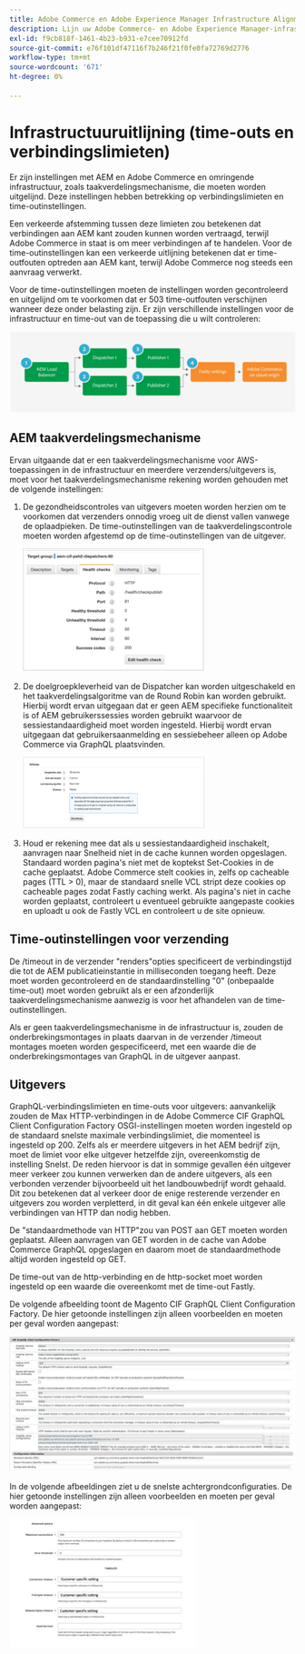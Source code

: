 ```yaml
---
title: Adobe Commerce en Adobe Experience Manager Infrastructure Alignment
description: Lijn uw Adobe Commerce- en Adobe Experience Manager-infrastructuur uit om acceptabele time-outs en verbindingslimieten in te stellen.
exl-id: f9cb818f-1461-4b23-b931-e7cee70912fd
source-git-commit: e76f101df47116f7b246f21f0fe0fa72769d2776
workflow-type: tm+mt
source-wordcount: '671'
ht-degree: 0%

---
```


# Infrastructuuruitlijning (time-outs en verbindingslimieten)

Er zijn instellingen met AEM en Adobe Commerce en omringende infrastructuur, zoals taakverdelingsmechanisme, die moeten worden uitgelijnd. Deze instellingen hebben betrekking op verbindingslimieten en time-outinstellingen.

Een verkeerde afstemming tussen deze limieten zou betekenen dat verbindingen aan AEM kant zouden kunnen worden vertraagd, terwijl Adobe Commerce in staat is om meer verbindingen af te handelen. Voor de time-outinstellingen kan een verkeerde uitlijning betekenen dat er time-outfouten optreden aan AEM kant, terwijl Adobe Commerce nog steeds een aanvraag verwerkt.

Voor de time-outinstellingen moeten de instellingen worden gecontroleerd en uitgelijnd om te voorkomen dat er 503 time-outfouten verschijnen wanneer deze onder belasting zijn. Er zijn verschillende instellingen voor de infrastructuur en time-out van de toepassing die u wilt controleren:

![Genummerd diagram dat de onderbrekingen en verbindingsgrenzen voor AEM beschrijft](../assets/commerce-at-scale/timeout-settings.svg)

## AEM taakverdelingsmechanisme

Ervan uitgaande dat er een taakverdelingsmechanisme voor AWS-toepassingen in de infrastructuur en meerdere verzenders/uitgevers is, moet voor het taakverdelingsmechanisme rekening worden gehouden met de volgende instellingen:

1. De gezondheidscontroles van uitgevers moeten worden herzien om te voorkomen dat verzenders onnodig vroeg uit de dienst vallen vanwege de oplaadpieken. De time-outinstellingen van de taakverdelingscontrole moeten worden afgestemd op de time-outinstellingen van de uitgever.

   ![Screenshot met AEM health checks van taakverdelingsmechanisme](../assets/commerce-at-scale/health-checks.png)

1. De doelgroepkleverheid van de Dispatcher kan worden uitgeschakeld en het taakverdelingsalgoritme van de Round Robin kan worden gebruikt. Hierbij wordt ervan uitgegaan dat er geen AEM specifieke functionaliteit is of AEM gebruikerssessies worden gebruikt waarvoor de sessiestandaardigheid moet worden ingesteld. Hierbij wordt ervan uitgegaan dat gebruikersaanmelding en sessiebeheer alleen op Adobe Commerce via GraphQL plaatsvinden.

   ![Schermafbeelding met kenmerken voor AEM sessievasthouding](../assets/commerce-at-scale/session-stickiness.png)

1. Houd er rekening mee dat als u sessiestandaardigheid inschakelt, aanvragen naar Snelheid niet in de cache kunnen worden opgeslagen. Standaard worden pagina&#39;s niet met de koptekst Set-Cookies in de cache geplaatst. Adobe Commerce stelt cookies in, zelfs op cacheable pages (TTL > 0), maar de standaard snelle VCL stript deze cookies op cacheable pages zodat Fastly caching werkt. Als pagina&#39;s niet in cache worden geplaatst, controleert u eventueel gebruikte aangepaste cookies en uploadt u ook de Fastly VCL en controleert u de site opnieuw.

## Time-outinstellingen voor verzending

De /timeout in de verzender &quot;renders&quot;opties specificeert de verbindingstijd die tot de AEM publicatieinstantie in milliseconden toegang heeft. Deze moet worden gecontroleerd en de standaardinstelling &quot;0&quot; (onbepaalde time-out) moet worden gebruikt als er een afzonderlijk taakverdelingsmechanisme aanwezig is voor het afhandelen van de time-outinstellingen.

Als er geen taakverdelingsmechanisme in de infrastructuur is, zouden de onderbrekingsmontages in plaats daarvan in de verzender /timeout montages moeten worden gespecificeerd, met een waarde die de onderbrekingsmontages van GraphQL in de uitgever aanpast.

## Uitgevers

GraphQL-verbindingslimieten en time-outs voor uitgevers: aanvankelijk zouden de Max HTTP-verbindingen in de Adobe Commerce CIF GraphQL Client Configuration Factory OSGI-instellingen moeten worden ingesteld op de standaard snelste maximale verbindingslimiet, die momenteel is ingesteld op 200. Zelfs als er meerdere uitgevers in het AEM bedrijf zijn, moet de limiet voor elke uitgever hetzelfde zijn, overeenkomstig de instelling Snelst. De reden hiervoor is dat in sommige gevallen één uitgever meer verkeer zou kunnen verwerken dan de andere uitgevers, als een verbonden verzender bijvoorbeeld uit het landbouwbedrijf wordt gehaald. Dit zou betekenen dat al verkeer door de enige resterende verzender en uitgevers zou worden verpletterd, in dit geval kan één enkele uitgever alle verbindingen van HTTP dan nodig hebben.

De &quot;standaardmethode van HTTP&quot;zou van POST aan GET moeten worden geplaatst. Alleen aanvragen van GET worden in de cache van Adobe Commerce GraphQL opgeslagen en daarom moet de standaardmethode altijd worden ingesteld op GET.

De time-out van de http-verbinding en de http-socket moet worden ingesteld op een waarde die overeenkomt met de time-out Fastly.

De volgende afbeelding toont de Magento CIF GraphQL Client Configuration Factory. De hier getoonde instellingen zijn alleen voorbeelden en moeten per geval worden aangepast:

![Screenshot van de configuratieinstellingen van het Commerce-integratieframework](../assets/commerce-at-scale/cif-config.png)

In de volgende afbeeldingen ziet u de snelste achtergrondconfiguraties. De hier getoonde instellingen zijn alleen voorbeelden en moeten per geval worden aangepast:

![Schermafbeelding van de configuratie-instellingen voor Admin-beheer voor handel voor snel](../assets/commerce-at-scale/cif-config-advanced.png)
